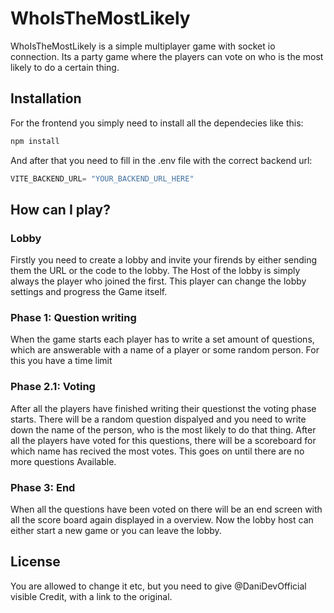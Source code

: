 # WhoIsTheMostLikely

WhoIsTheMostLikely is a simple multiplayer game with socket io connection. Its a party game where the players can vote on who is the most likely to do a certain thing.

## Installation

For the frontend you simply need to install all the dependecies like this: 

```bash
npm install
```
And after that you need to fill in the .env file with the correct backend url:

```js
VITE_BACKEND_URL= "YOUR_BACKEND_URL_HERE"
```

## How can I play?

### Lobby

Firstly you need to create a lobby and invite your firends by either sending them the URL or the code to the lobby. The Host of the lobby is simply always the player who joined the first. This player can change the lobby settings and progress the Game itself. 

### Phase 1: Question writing

When the game starts each player has to write a set amount of questions, which are answerable with a name of a player or some random person. For this you have a time limit

### Phase 2.1: Voting

After all the players have finished writing their questionst the voting phase starts. There will be a random question dispalyed and you need to write down the name of the person, who is the most likely to do that thing. After all the players have voted for this questions, there will be a scoreboard for which name has recived the most votes. This goes on until there are no more questions Available.

### Phase 3: End

When all the questions have been voted on there will be an end screen with all the score board again displayed in a overview. Now the lobby host can either start a new game or you can leave the lobby.


## License

You are allowed to change it etc, but you need to give @DaniDevOfficial visible Credit, with a link to the original. 
